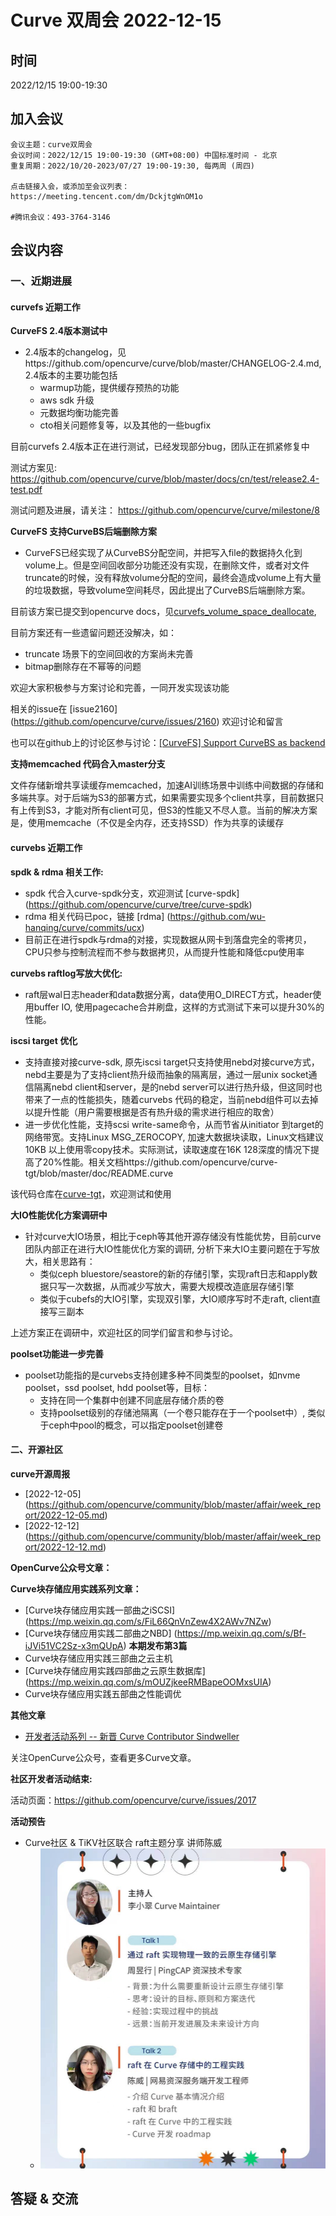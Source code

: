 # Curve 双周会 2022-12-15

## 时间

2022/12/15 19:00-19:30

## 加入会议

```
会议主题：curve双周会
会议时间：2022/12/15 19:00-19:30 (GMT+08:00) 中国标准时间 - 北京
重复周期：2022/10/20-2023/07/27 19:00-19:30, 每两周 (周四)

点击链接入会，或添加至会议列表：
https://meeting.tencent.com/dm/DckjtgWnOM1o

#腾讯会议：493-3764-3146
```

## 会议内容

### 一、近期进展

#### curvefs 近期工作

**CurveFS 2.4版本测试中**

- 2.4版本的changelog，见https://github.com/opencurve/curve/blob/master/CHANGELOG-2.4.md, 2.4版本的主要功能包括
    - warmup功能，提供缓存预热的功能
    - aws sdk 升级
    - 元数据均衡功能完善
    - cto相关问题修复等，以及其他的一些bugfix

目前curvefs 2.4版本正在进行测试，已经发现部分bug，团队正在抓紧修复中

测试方案见:  https://github.com/opencurve/curve/blob/master/docs/cn/test/release2.4-test.pdf

测试问题及进展，请关注： https://github.com/opencurve/curve/milestone/8

**CurveFS 支持CurveBS后端删除方案**

- CurveFS已经实现了从CurveBS分配空间，并把写入file的数据持久化到volume上。但是空间回收部分功能还没有实现，在删除文件，或者对文件truncate的时候，没有释放volume分配的空间，最终会造成volume上有大量的垃圾数据，导致volume空间耗尽，因此提出了CurveBS后端删除方案。

目前该方案已提交到opencurve docs，见[curvefs_volume_space_deallocate](https://github.com/opencurve/curve/blob/master/docs/cn/curvefs_volume_space_deallocate.md),

目前方案还有一些遗留问题还没解决，如：

 - truncate 场景下的空间回收的方案尚未完善
 - bitmap删除存在不幂等的问题

 欢迎大家积极参与方案讨论和完善，一同开发实现该功能

相关的issue在 [issue2160] (https://github.com/opencurve/curve/issues/2160) 欢迎讨论和留言

也可以在github上的讨论区参与讨论：[[CurveFS] Support CurveBS as backend](https://github.com/opencurve/curve/discussions/2117)

**支持memcached 代码合入master分支**

文件存储新增共享读缓存memcached，加速AI训练场景中训练中间数据的存储和多端共享。对于后端为S3的部署方式，如果需要实现多个client共享，目前数据只有上传到S3，才能对所有client可见，但S3的性能又不尽人意。当前的解决方案是，使用memcache（不仅是全内存，还支持SSD）作为共享的读缓存

#### curvebs 近期工作

**spdk & rdma 相关工作:**

- spdk 代合入curve-spdk分支，欢迎测试 [curve-spdk] (https://github.com/opencurve/curve/tree/curve-spdk)
- rdma 相关代码已poc，链接 [rdma] (https://github.com/wu-hanqing/curve/commits/ucx)
- 目前正在进行spdk与rdma的对接，实现数据从网卡到落盘完全的零拷贝，CPU只参与控制流程而不参与数据拷贝，从而提升性能和降低cpu使用率

**curvebs raftlog写放大优化:**
- raft层wal日志header和data数据分离，data使用O_DIRECT方式，header使用buffer IO, 使用pagecache合并刷盘，这样的方式测试下来可以提升30%的性能。

**iscsi target 优化**
- 支持直接对接curve-sdk, 原先iscsi target只支持使用nebd对接curve方式，nebd主要是为了支持client热升级而抽象的隔离层，通过一层unix socket通信隔离nebd client和server，是的nebd server可以进行热升级，但这同时也带来了一点的性能损失，随着curvebs 代码的稳定，当前nebd组件可以去掉以提升性能（用户需要根据是否有热升级的需求进行相应的取舍）
- 进一步优化性能，支持scsi write-same命令，从而节省从initiator 到target的网络带宽。支持Linux MSG_ZEROCOPY, 加速大数据块读取，Linux文档建议10KB 以上使用零copy技术。实际测试，读取速度在16K 128深度的情况下提高了20%性能。相关文档https://github.com/opencurve/curve-tgt/blob/master/doc/README.curve

该代码仓库在[curve-tgt](https://github.com/opencurve/curve-tgt)，欢迎测试和使用

**大IO性能优化方案调研中**
- 针对curve大IO场景，相比于ceph等其他开源存储没有性能优势，目前curve团队内部正在进行大IO性能优化方案的调研, 分析下来大IO主要问题在于写放大，相关思路有：
    - 类似ceph bluestore/seastore的新的存储引擎，实现raft日志和apply数据只写一次数据，从而减少写放大，需要大规模改造底层存储引擎
    - 类似于cubefs的大IO引擎，实现双引擎，大IO顺序写时不走raft, client直接写三副本

上述方案正在调研中，欢迎社区的同学们留言和参与讨论。

**poolset功能进一步完善**

- poolset功能指的是curvebs支持创建多种不同类型的poolset，如nvme poolset，ssd poolset, hdd poolset等，目标：
    - 支持在同一个集群中创建不同底层存储介质的卷 
    - 支持poolset级别的存储池隔离（一个卷只能存在于一个poolset中）, 类似于ceph中pool的概念，可以指定poolset创建卷

#### 二、开源社区

**curve开源周报**
- [2022-12-05] (https://github.com/opencurve/community/blob/master/affair/week_report/2022-12-05.md)
- [2022-12-12] (https://github.com/opencurve/community/blob/master/affair/week_report/2022-12-12.md)

**OpenCurve公众号文章：**

**Curve块存储应用实践系列文章：**
- [Curve块存储应用实践一部曲之iSCSI] (https://mp.weixin.qq.com/s/FiL66QnVnZew4X2AWv7NZw)
- [Curve块存储应用实践二部曲之NBD] (https://mp.weixin.qq.com/s/Bf-iJVi51VC2Sz-x3mQUpA)  **本期发布第3篇**
- Curve块存储应用实践三部曲之云主机
- [Curve块存储应用实践四部曲之云原生数据库] (https://mp.weixin.qq.com/s/mOUZjkeeRMBapeOOMxsUIA)
- Curve块存储应用实践五部曲之性能调优

**其他文章**
- [开发者活动系列 -- 新晋 Curve Contributor Sindweller](https://mp.weixin.qq.com/s/HSbKy7rD_fvcqW4GKTjXsg)

关注OpenCurve公众号，查看更多Curve文章。

**社区开发者活动结束:**

活动页面：https://github.com/opencurve/curve/issues/2017

**活动预告**
- Curve社区 & TiKV社区联合 raft主题分享 讲师陈威
    - ![raft在curve中的工程实践](./images/raft在curve中的工程实践.jpg)

## 答疑 & 交流
